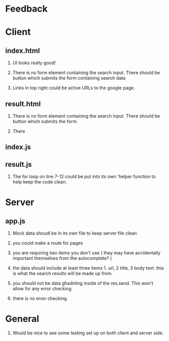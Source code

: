 # Feedback

# Client 
## index.html 

1. UI looks really good! 

2. There is no form element containing the search input. There should be button which submits the form containing search data

3. Links in top right could be active URLs to the google page. 

## result.html

1. There is no form element containing the search input. There should be button which submits the form.

2. There 

## index.js

## result.js
1. The for loop on line 7-12 could be put into its own 'helper function to help keep the code clean. 


# Server

## app.js

1. Mock data shoudl be in its own file to keep server file clean

2. you could make a route for pages

3. you are requiring two items you don't use ( they may have accidentally important themselves from the autocomplete? )

4.  the data should include at least three items 1. url, 2 title, 3 body text. this is what the search results will be made up from. 

5. you should not be data ghadnling inside of the res.send. This won't allow for any error checking

6. there is no error checking. 


# General 

1. Would be nice to see some testing set up on both client and server side. 
